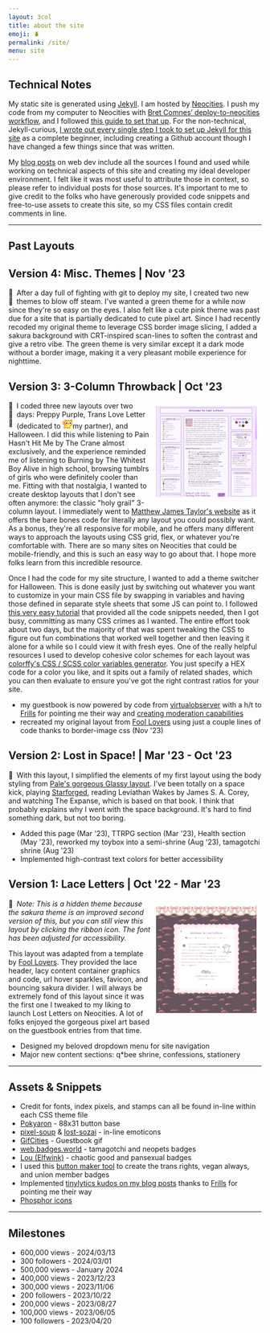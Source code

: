 ```yaml
---
layout: 3col
title: about the site
emoji: 🪲
permalink: /site/
menu: site
---
```


<article>
    <h1>Technical Notes</h1>
    <p>
        My static site is generated using <a target="_blank" href="https://jekyllrb.com/">Jekyll</a>. I am hosted by <a target="_blank" href="https://neocities.org/">Neocities</a>. I push my code from my computer to Neocities with  <a target="_blank" href="https://github.com/bcomnes/deploy-to-neocities">Bret Comnes’ deploy-to-neocities workflow</a>, and I followed <a target="_blank" href="https://jonathanchang.org/blog/deploying-your-static-site-to-neocities-using-github-actions/">this guide to set that up</a>. For the non-technical, Jekyll-curious, <a href="/2022/11/02/jekyll.html">I wrote out every single step I took to set up Jekyll for this site</a> as a complete beginner, including creating a Github account though I have changed a few things since that was written.
    </p>
    <p>
        My <a href="/tag/webmastery/">blog posts</a> on web dev include all the sources I found and used while working on technical aspects of this site and creating my ideal developer environment. I felt like it was most useful to attribute those in context, so please refer to individual posts for those sources. It's important to me to give credit to the folks who have generously provided code snippets and free-to-use assets to create this site, so my CSS files contain credit comments in line.
    </p>
</article>
<hr>
<article>
    <h1>Past Layouts</h1>
    <h2>Version 4: Misc. Themes | Nov '23</h2>
    <div style="float: left; margin-right: .5em;" class="theme-switches">
        <div data-theme="sakura" class="switch" id="switch-6">🌸</div>
        <div data-theme="green" class="switch" id="switch-7">🌱</div>
    </div>
    <p>
        After a day full of fighting with git to deploy my site, I created two new themes to blow off steam. I've wanted a green theme for a while now since they're so easy on the eyes. I also felt like a cute pink theme was past due for a site that is partially dedicated to cute pixel art. Since I had recently recoded my original theme to leverage CSS border image slicing, I added a sakura background with CRT-inspired scan-lines to soften the contrast and give a retro vibe. The green theme is very similar except it a dark mode without a border image, making it a very pleasant mobile experience for nighttime.
    </p>
    <h2>Version 3: 3-Column Throwback |  Oct '23</h2>
    <a target="_new" href="/graphics/layout/purple-layout.png">
        <img src="/graphics/layout/purple-layout.png" align="right" style="padding: 10px; max-width: 200px;" title="click to open full size">
    </a>
    <div style="float: left; margin-right: .5em;" class="theme-switches">
        <div data-theme="purple" class="switch" id="switch-3" title="click to apply the preppy purple theme">💜</div>
        <div data-theme="mail" class="switch" id="switch-4" title="click to apply the trans love letter theme">💌</div>
        <div data-theme="spooky" class="switch" id="switch-5" title="click to apply the Halloween theme">🎃</div>
    </div>
    <p>
        I coded three new layouts over two days: Preppy Purple, Trans Love Letter (dedicated to <img src="/graphics/toy/emoticons/love-cat.gif">my partner), and Halloween. I did this while listening to Pain Hasn't Hit Me by The Crane almost exclusively, and the experience reminded me of listening to Burning by The Whitest Boy Alive in high school, browsing tumblrs of girls who were definitely cooler than me. Fitting with that nostalgia, I wanted to create desktop layouts that I don't see often anymore: the classic "holy grail" 3-column layout. I immediately went to <a target="_blank" href="https://matthewjamestaylor.com/holy-grail-layout">Matthew James Taylor's website</a> as it offers the bare bones code for literally any layout you could possibly want. As a bonus, they're all responsive for mobile, and he offers many different ways to approach the layouts using CSS grid, flex, or whatever you're comfortable with. There are so many sites on Neocities that could be mobile-friendly, and this is such an easy way to go about that. I hope more folks learn from this incredible resource.
    </p>
    <p>
        Once I had the code for my site structure, I wanted to add a theme switcher for Halloween. This is done easily just by switching out whatever you want to customize in your main CSS file by swapping in variables and having those defined in separate style sheets that some JS can point to. I followed <a target="_blank" href="https://www.studytonight.com/post/build-a-theme-switcher-for-your-website-with-javascript">this very easy tutorial</a> that provided all the code snippets needed, then I got busy, committing as many CSS crimes as I wanted. The entire effort took about two days, but the majority of that was spent tweaking the CSS to figure out fun combinations that worked well together and then leaving it alone for a while so I could view it with fresh eyes. One of the really helpful resources I used to develop cohesive color schemes for each layout was <a target="_blank" href="https://colorffy.com/css-generator">colorffy's CSS / SCSS color variables generator</a>. You just specify a HEX code for a color you like, and it spits out a family of related shades, which you can then evaluate to ensure you've got the right contrast ratios for your site.
    </p>
    <ul>
        <li>
            my guestbook is now powered by code from <a target="_blank" href="https://virtualobserver.moe/ayano/comment-widget">virtualobserver</a> with a h/t to <a target="_blank" href="https://frills.dev/">Frills</a> for pointing me their way and <a target="_blank" href="https://frills.dev/blog/231023-add-moderation-to-comment-widget/">creating moderation capabilities</a>
        </li>
        <li>
            recreated my original layout from <a target="_blank" href="https://foollovers.com/">Fool Lovers</a> using just a couple lines of code thanks to border-image css (Nov '23)
        </li>
    </ul>
    <h2>Version 2: Lost in Space!  |  Mar '23 - Oct '23</h2>
    <div style="float: left; margin-right: .5em;" class="theme-switches" title="click to apply this theme">
        <div style="display: inline;" data-theme="stars" class="switch" id="switch-2">🌠</div>
    </div>
    <p>
        With this layout, I simplified the elements of my first layout using the body styling from <a target="_new" href="https://palemomos.neocities.org/cool-layouts/">Pale's gorgeous Glassy layout</a>. I've been totally on a space kick, playing <a  href="/starforged/">Starforged</a>, reading Leviathan Wakes by James S. A. Corey, and watching The Expanse, which is based on that book. I think that probably explains why I went with the space background. It's hard to find something dark, but not too boring.
    </p>
    <ul>
        <li>
            Added this page (Mar '23), TTRPG section (Mar '23), Health section (May '23), reworked my toybox into a semi-shrine (Aug '23), tamagotchi shrine (Aug '23)
        </li>
        <li>
            Implemented high-contrast text colors for better accessibility
        </li>
    </ul>
    <h2>Version 1: Lace Letters  |  Oct '22 - Mar '23</h2>
    <a target="_new" href="/graphics/layout/v1_laceletter/screenshot.png">
        <img src="/graphics/layout/v1_laceletter/screenshot.png" align="right" style="padding: 10px; max-width: 200px;" title="click to open full size">
    </a>
    <div style="float: left; margin-right: .5em;" class="theme-switches" title="click to apply this theme">
        <div data-theme="lace" class="switch" id="switch-1">🎀</div>
    </div> <i>Note: This is a hidden theme because the sakura theme is an improved second version of this, but you can still view this layout by clicking the ribbon icon. The font has been adjusted for accessibility.</i>
    <p>
        This layout was adapted from a template by <a target="_blank" href="https://foollovers.com/">Fool Lovers</a>. They provided the lace header, lacy content container graphics and code, url hover sparkles, favicon, and bouncing sakura divider. I will always be extremely fond of this layout since it was the first one I tweaked to my liking to launch Lost Letters on Neocities. A lot of folks enjoyed the gorgeous pixel art based on the guestbook entries from that time. 
    </p>
    <ul>
        <li>
            Designed my beloved dropdown menu for site navigation
        </li>
        <li>
            Major new content sections: q*bee shrine, confessions, stationery
        </li>
    </ul>
    <hr>
    <h1>Assets & Snippets</h1>
    <ul>
        <li>
            Credit for fonts, index pixels, and stamps can all be found in-line within each CSS theme file
        </li>
        <li>
            <a target="_blank" href="http://pokyaron.fc2web.com/">Pokyaron</a> - 88x31 button base
        </li>
        <li>
            <a target="_blank" href="https://pixel-soup.tumblr.com/">pixel-soup</a> & <a target="_blank" href="https://lostsozai.tumblr.com/">lost-sozai</a> - in-line emoticons
        </li>
        <li>
            <a target="_blank" href="https://gifcities.org/">GifCities</a> - Guestbook gif
        </li>
        <li>
            <a target="_blank" href="https://web.badges.world/">web.badges.world</a> - tamagotchi and neopets badges
        </li>
        <li>
            <a target="_blank" href="https://pixels.elfwink.net/">Lou (Elfwink)</a> - chaotic good and pansexual badges
        </li>
        <li>
            I used this <a target="_blank" href="https://trovami.altervista.org/en/webmasters/makebutton">button maker tool</a> to create the trans rights, vegan always, and union member badges
        </li>
        <li>
            Implemented <a target="_blank" href="https://tinylytics.app/">tinylytics kudos on my blog posts</a> thanks to <a target="_blank" href="https://frills.dev/">Frills</a> for pointing me their way
        </li>
        <li>
            <a target="_blank" href="https://phosphoricons.com/">Phosphor icons</a>
        </li>
    </ul>
    <hr>
    <h1>Milestones</h1>
    <ul>
        <li>600,000 views - 2024/03/13</li>
        <li>300 followers - 2024/03/01</li>
        <li>500,000 views - January 2024</li>
        <li>400,000 views - 2023/12/23</li>
        <li>300,000 views - 2023/11/06</li>
        <li>200 followers - 2023/10/22</li>
        <li>200,000 views - 2023/08/27</li>
        <li>100,000 views - 2023/06/05</li>
        <li>100 followers - 2023/04/20</li>
    </ul>
</article>
